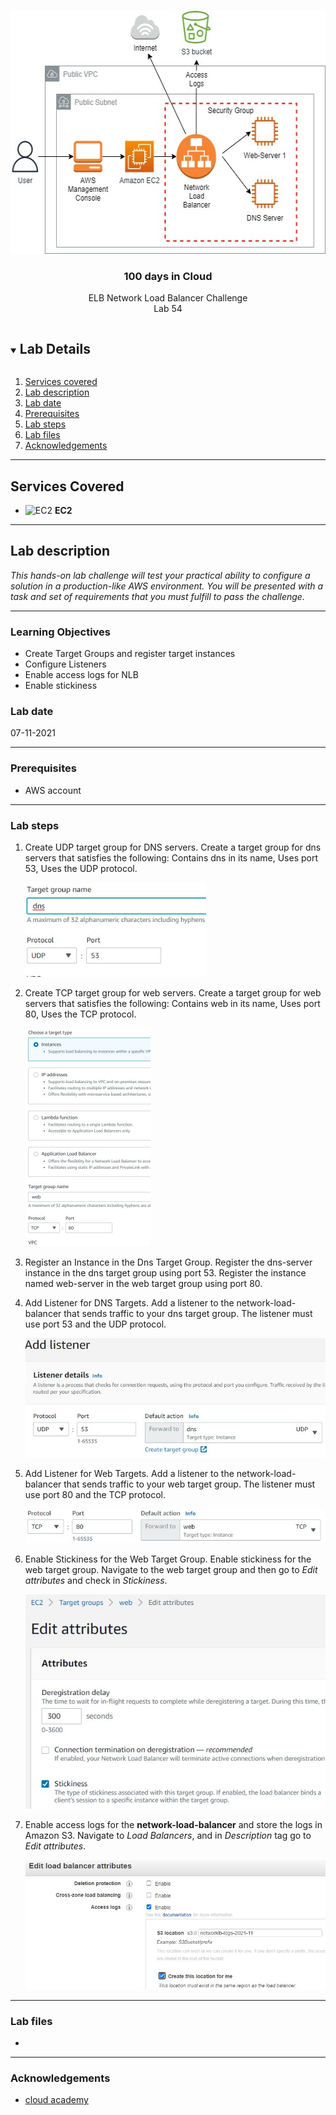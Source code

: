 

<br />

<p align="center">
  <a href="img/">
    <img src="img/lab54_diagram.jpg" alt="cloudofthings" width="551" height="389">
  </a>
  <h3 align="center">100 days in Cloud</h3>
<p align="center">
    ELB Network Load Balancer Challenge
    <br />
    Lab 54
    <br/>
  </p>

</p>

<details open="open">
  <summary><h2 style="display: inline-block">Lab Details</h2></summary>
  <ol>
    <li><a href="#services-covered">Services covered</a>
    <li><a href="#lab-description">Lab description</a></li>
    </li>
    <li><a href="#lab-date">Lab date</a></li>
    <li><a href="#prerequisites">Prerequisites</a></li>    
    <li><a href="#lab-steps">Lab steps</a></li>
    <li><a href="#lab-files">Lab files</a></li>
    <li><a href="#acknowledgements">Acknowledgements</a></li>
  </ol>
</details>

---

## Services Covered
* ![EC2](https://github.com/CloudedThings/100-Days-in-Cloud/blob/main/images/AmazonEC2.png) **EC2**
---

## Lab description

*This hands-on lab challenge will test your practical ability to configure a solution in a production-like AWS environment. You will be presented with a task and set of requirements that you must fulfill to pass the challenge.*

---

### Learning Objectives



* Create Target Groups and register target instances
* Configure Listeners
* Enable access logs for NLB
* Enable stickiness

### Lab date
07-11-2021

---

### Prerequisites
* AWS account

---

### Lab steps
1. Create UDP target group for DNS servers. Create a target group for dns servers that satisfies the following: Contains dns in its name, Uses port 53, Uses the UDP protocol.

   <img src="img/lab54_dnsTG.jpg" alt="dnstg" style="zoom:80%;" />

2. Create TCP target group for web servers. Create a target group for web servers that satisfies the following: Contains web in its name, Uses port 80, Uses the TCP protocol.

   <img src="img/lab54_webTG.jpg" alt="webTG" style="zoom:50%;" />

3. Register an Instance in the Dns Target Group. Register the dns-server instance in the dns target group using port 53. Register the instance named web-server in the web target group using port 80.

4. Add Listener for DNS Targets. Add a listener to the network-load-balancer that sends traffic to your dns target group. The listener must use port 53 and the UDP protocol.

   <img src="img/lab54_dns-listener.jpg" alt="dnslistener" style="zoom:80%;" />

5. Add Listener for Web Targets. Add a listener to the network-load-balancer that sends traffic to your web target group. The listener must use port 80 and the TCP protocol.

   <img src="img/lab54_web-listener.jpg" alt="weblistener" style="zoom:80%;" />

6. Enable Stickiness for the Web Target Group. Enable stickiness for the web target group. Navigate to the web target group and then go to *Edit attributes* and check in *Stickiness*.

   <img src="img/lab54_stickines.jpg" alt="stickiness" style="zoom:80%;" />

7. Enable access logs for the **network-load-balancer** and store the logs in Amazon S3. Navigate to *Load Balancers*, and in *Description* tag go to *Edit attributes*.

   <img src="img/lab54_accesslogs.jpg" alt="accesslogs" style="zoom:80%;" />

   

---

### Lab files
* 
---

### Acknowledgements
* [cloud academy](https://cloudacademy.com/lab-challenge/elb-network-load-balancer-challenge/)

